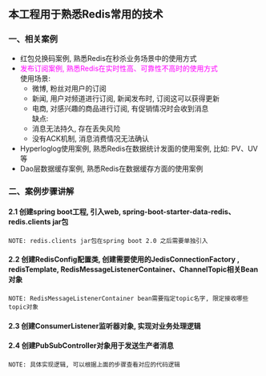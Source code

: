 ## 本工程用于熟悉Redis常用的技术
### 一、相关案例
- 红包兑换码案例, 熟悉Redis在秒杀业务场景中的使用方式
- <font color="#ff00ff">发布订阅案例, 熟悉Redis在实时性高、可靠性不高时的使用方式</font>
    <br/>使用场景:
    - 微博, 粉丝对用户的订阅
    - 新闻, 用户对频道进行订阅, 新闻发布时, 订阅这可以获得更新
    - 电商, 对感兴趣的商品进行订阅, 有促销情况时会收到消息
<br/>缺点:
    - 消息无法持久, 存在丢失风险
    - 没有ACK机制, 消息消费情况无法确认
- Hyperloglog使用案例, 熟悉Redis在数据统计发面的使用案例, 比如: PV、UV等
- Dao层数据缓存案例, 熟悉Redis在数据缓存方面的使用案例

### 二、案例步骤讲解
#### 2.1 创建spring boot工程, 引入web, spring-boot-starter-data-redis、redis.clients jar包
    NOTE: redis.clients jar包在spring boot 2.0 之后需要单独引入
#### 2.2 创建RedisConfig配置类, 创建需要使用的JedisConnectionFactory , redisTemplate, RedisMessageListenerContainer、ChannelTopic相关Bean对象
    NOTE: RedisMessageListenerContainer bean需要指定topic名字, 限定接收哪些topic对象
#### 2.3 创建ConsumerListener监听器对象, 实现对业务处理逻辑
#### 2.4 创建PubSubController对象用于发送生产者消息

    NOTE: 具体实现逻辑, 可以根据上面的步骤查看对应的代码逻辑
